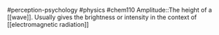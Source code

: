 #perception-psychology #physics #chem110 
Amplitude::The height of a [[wave]]. Usually gives the brightness or intensity in the context of [[electromagnetic radiation]]
<!--SR:!2024-02-06,4,270-->